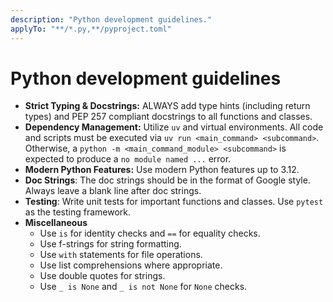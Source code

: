 ```yaml
---
description: "Python development guidelines."
applyTo: "**/*.py,**/pyproject.toml"
---
```


# Python development guidelines

- **Strict Typing & Docstrings:** ALWAYS add type hints (including return types) and PEP 257 compliant docstrings to all functions and classes.
- **Dependency Management:** Utilize `uv` and virtual environments. All code and scripts must be executed via `uv run <main_command> <subcommand>`. Otherwise, a `python -m <main_command_module> <subcommand>` is expected to produce a `no module named ...` error.
- **Modern Python Features:** Use modern Python features up to 3.12.
- **Doc Strings**: The doc strings should be in the format of Google style. Always leave a blank line after doc strings.
- **Testing**: Write unit tests for important functions and classes. Use `pytest` as the testing framework.
- **Miscellaneous**
    - Use `is` for identity checks and `==` for equality checks.
    - Use f-strings for string formatting.
    - Use `with` statements for file operations.
    - Use list comprehensions where appropriate.
    - Use double quotes for strings.
    - Use `_ is None` and `_ is not None` for `None` checks.
